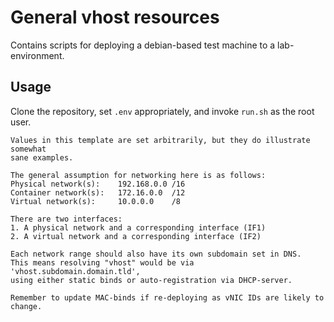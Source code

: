 # General vhost resources

Contains scripts for deploying a debian-based test machine to a lab-environment.

## Usage

Clone the repository, set `.env` appropriately, and invoke `run.sh` as the root user.

```
Values in this template are set arbitrarily, but they do illustrate somewhat
sane examples.

The general assumption for networking here is as follows:
Physical network(s):    192.168.0.0 /16
Container network(s):   172.16.0.0  /12
Virtual network(s):     10.0.0.0    /8
 
There are two interfaces:
1. A physical network and a corresponding interface (IF1)
2. A virtual network and a corresponding interface (IF2)

Each network range should also have its own subdomain set in DNS.
This means resolving "vhost" would be via 'vhost.subdomain.domain.tld',
using either static binds or auto-registration via DHCP-server.

Remember to update MAC-binds if re-deploying as vNIC IDs are likely to change.
```
